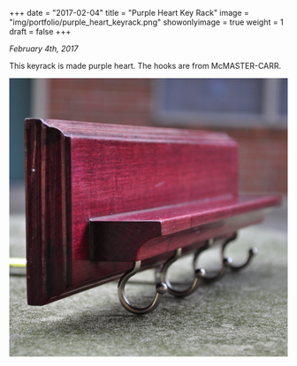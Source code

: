 +++
date = "2017-02-04"
title = "Purple Heart Key Rack"
image = "img/portfolio/purple_heart_keyrack.png"
showonlyimage = true
weight = 1
draft = false
+++

*February 4th, 2017*

This keyrack is made purple heart. The hooks are from McMASTER-CARR.

![Purple Heart Key Rack][1]

[1]: /img/portfolio/purple_heart_keyrack.png

